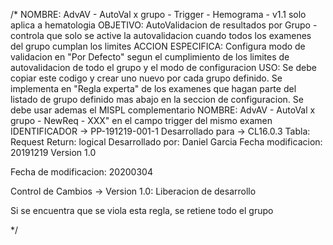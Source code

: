 /* 
NOMBRE: AdvAV - AutoVal x grupo - Trigger - Hemograma - v1.1 solo aplica a hematologia
OBJETIVO: AutoValidacion de resultados por Grupo - controla que solo se active la autovalidacion cuando todos los examenes del grupo cumplan los limites
ACCION ESPECIFICA: Configura modo de validacion en "Por Defecto" segun el cumplimiento de los limites de autovalidacion de todo el grupo y el modo de configuracion
USO: Se debe copiar este codigo y crear uno nuevo por cada grupo definido. Se implementa en "Regla experta" de los examenes que hagan parte del listado de grupo definido mas abajo en la seccion de configuracion.
Se debe usar ademas el MISPL complementario NOMBRE: AdvAV - AutoVal x grupo - NewReq - XXX" en el campo trigger del mismo examen
IDENTIFICADOR -> PP-191219-001-1
Desarrollado para -> CL16.0.3
Tabla: Request
Return: logical
Desarrollado por: Daniel Garcia 
Fecha modificacion: 20191219
Version 1.0

Fecha de modificacion: 20200304

				

Control de Cambios ->
Version 1.0: Liberacion de desarrollo

Si se encuentra que se viola esta regla, se retiene todo el grupo

*/